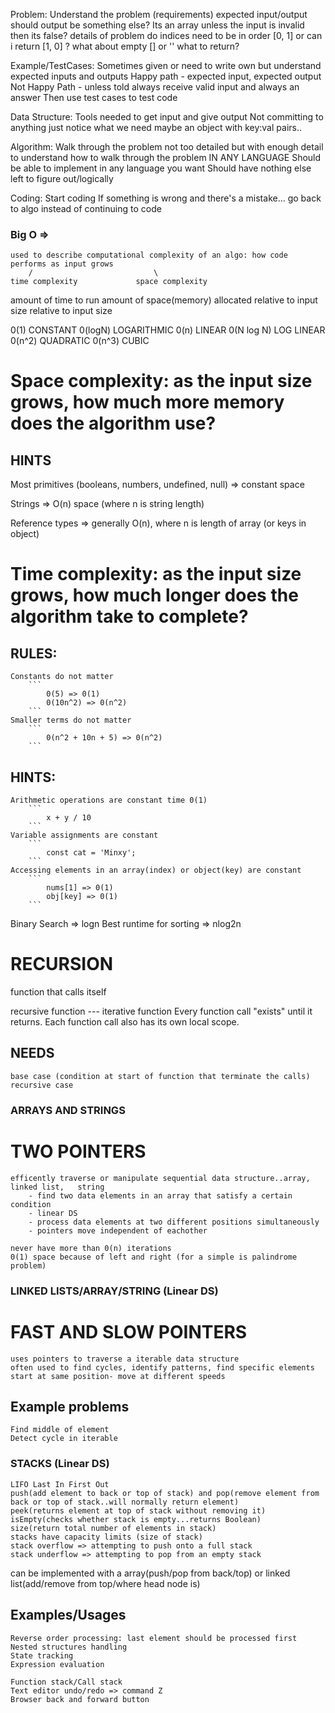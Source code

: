 
Problem: Understand the problem (requirements) expected input/output
    should output be something else? Its an array unless the input is invalid then its false?
    details of problem
    do indices need to be in order [0, 1] or can i return [1, 0] ?
    what about empty [] or '' what to return?

Example/TestCases: Sometimes given or need to write own but understand expected inputs and outputs
    Happy path - expected input, expected output
    Not Happy Path - unless told always receive valid input and always an answer
    Then use test cases to test code

Data Structure:
    Tools needed to get input and give output
    Not committing to anything just notice what we need maybe an object with key:val pairs..

Algorithm:
    Walk through the problem not too detailed but with enough detail to understand how to walk through the problem IN ANY LANGUAGE
    Should be able to implement in any language you want
    Should have nothing else left to figure out/logically

Coding:
    Start coding
    If something is wrong and there's a mistake... go back to algo instead of continuing to code



### Big O =>
    used to describe computational complexity of an algo: how code performs as input grows
        /                           \
    time complexity             space complexity
amount of time to run          amount of space(memory) allocated relative to input size
relative to input size

0(1) CONSTANT
0(logN) LOGARITHMIC
0(n) LINEAR
0(N log N) LOG LINEAR
0(n^2) QUADRATIC
0(n^3) CUBIC


# Space complexity: as the input size grows, how much more memory does the algorithm use?

## HINTS
Most primitives (booleans, numbers, undefined, null) => constant space

Strings => O(n) space (where n is string length)

Reference types => generally O(n), where n is length of array (or keys in object)



# Time complexity: as the input size grows, how much longer does the algorithm take to complete?


## RULES:
    Constants do not matter
        ```
            0(5) => 0(1)
            0(10n^2) => 0(n^2)
        ```
    Smaller terms do not matter
        ```
            0(n^2 + 10n + 5) => 0(n^2)
        ```

## HINTS:
    Arithmetic operations are constant time 0(1)
        ```
            x + y / 10
        ```
    Variable assignments are constant
        ```
            const cat = 'Minxy';
        ```
    Accessing elements in an array(index) or object(key) are constant
        ```
            nums[1] => 0(1)
            obj[key] => 0(1)
        ```

Binary Search => logn
Best runtime for sorting => nlog2n

# RECURSION
function that calls itself

recursive function --- iterative function
Every function call "exists" until it returns.
Each function call also has its own local scope.

## NEEDS
    base case (condition at start of function that terminate the calls)
    recursive case

### ARRAYS AND STRINGS


# TWO POINTERS
    efficently traverse or manipulate sequential data structure..array, linked list,   string
        - find two data elements in an array that satisfy a certain condition
        - linear DS
        - process data elements at two different positions simultaneously
        - pointers move independent of eachother

    never have more than 0(n) iterations
    0(1) space because of left and right (for a simple is palindrome problem)






### LINKED LISTS/ARRAY/STRING (Linear DS)

# FAST AND SLOW POINTERS
    uses pointers to traverse a iterable data structure
    often used to find cycles, identify patterns, find specific elements
    start at same position- move at different speeds

## Example problems
    Find middle of element
    Detect cycle in iterable



### STACKS (Linear DS)

    LIFO Last In First Out
    push(add element to back or top of stack) and pop(remove element from back or top of stack..will normally return element)
    peek(returns element at top of stack without removing it)
    isEmpty(checks whether stack is empty...returns Boolean)
    size(return total number of elements in stack)
    stacks have capacity limits (size of stack)
    stack overflow => attempting to push onto a full stack
    stack underflow => attempting to pop from an empty stack

can be implemented with a array(push/pop from back/top) or linked list(add/remove from top/where head node is)

## Examples/Usages
    Reverse order processing: last element should be processed first
    Nested structures handling
    State tracking
    Expression evaluation

    Function stack/Call stack
    Text editor undo/redo => command Z
    Browser back and forward button
    
